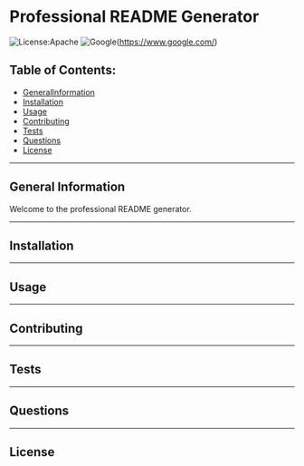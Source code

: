 # Professional README Generator

  ![License:Apache](https://custom-icon-badges.demolab.com/badge/license-Apache-yellowgreen.svg?logo=law)
  ![Google](https://custom-icon-badges.demolab.com/badge/Google-grey?logo=google&logoColor=red)(https://www.google.com/)

  ## Table of Contents:

  - [GeneralInformation](#generalInformation)
  - [Installation](#installation)
  - [Usage](#usage)
  - [Contributing](#contributing)
  - [Tests](#tests)
  - [Questions](#questions)
  - [License](#license)
  
  ---
  
  ## General Information
  Welcome to the professional README generator.
  
  ---
  
  ## Installation
  
  ---
  
  ## Usage
  
  ---
  
  ## Contributing
  
  ---
  
  ## Tests
  
  ---
  
  ## Questions
  
  ---
  
  ## License